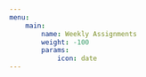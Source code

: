 ```yaml
---
menu:
    main:
        name: Weekly Assignments
        weight: -100
        params:
            icon: date
---
```































































































